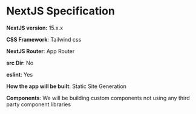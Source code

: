 # NextJS Specification

**NextJS version:** 15.x.x

**CSS Framework**: Tailwind css

**NextJS Router**: App Router

**src Dir**: No

**eslint**: Yes

**How the app will be built**: Static Site Generation

**Components**: We will be building custom components not using any third party component libraries
